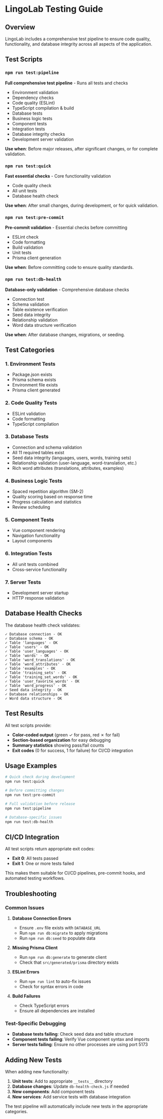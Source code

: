 # LingoLab Testing Guide

## Overview

LingoLab includes a comprehensive test pipeline to ensure code quality, functionality, and database integrity across all aspects of the application.

## Test Scripts

### `npm run test:pipeline`
**Full comprehensive test pipeline** - Runs all tests and checks
- Environment validation
- Dependency checks
- Code quality (ESLint)
- TypeScript compilation & build
- Database tests
- Business logic tests
- Component tests
- Integration tests
- Database integrity checks
- Development server validation

**Use when**: Before major releases, after significant changes, or for complete validation.

### `npm run test:quick`
**Fast essential checks** - Core functionality validation
- Code quality check
- All unit tests
- Database health check

**Use when**: After small changes, during development, or for quick validation.

### `npm run test:pre-commit`
**Pre-commit validation** - Essential checks before committing
- ESLint check
- Code formatting
- Build validation
- Unit tests
- Prisma client generation

**Use when**: Before committing code to ensure quality standards.

### `npm run test:db-health`
**Database-only validation** - Comprehensive database checks
- Connection test
- Schema validation
- Table existence verification
- Seed data integrity
- Relationship validation
- Word data structure verification

**Use when**: After database changes, migrations, or seeding.

## Test Categories

### 1. Environment Tests
- Package.json exists
- Prisma schema exists
- Environment file exists
- Prisma client generated

### 2. Code Quality Tests
- ESLint validation
- Code formatting
- TypeScript compilation

### 3. Database Tests
- Connection and schema validation
- All 11 required tables exist
- Seed data integrity (languages, users, words, training sets)
- Relationship validation (user-language, word-translation, etc.)
- Rich word attributes (translations, attributes, examples)

### 4. Business Logic Tests
- Spaced repetition algorithm (SM-2)
- Quality scoring based on response time
- Progress calculation and statistics
- Review scheduling

### 5. Component Tests
- Vue component rendering
- Navigation functionality
- Layout components

### 6. Integration Tests
- All unit tests combined
- Cross-service functionality

### 7. Server Tests
- Development server startup
- HTTP response validation

## Database Health Checks

The database health check validates:

```
✓ Database connection - OK
✓ Database schema - OK
✓ Table 'languages' - OK
✓ Table 'users' - OK
✓ Table 'user_languages' - OK
✓ Table 'words' - OK
✓ Table 'word_translations' - OK
✓ Table 'word_attributes' - OK
✓ Table 'examples' - OK
✓ Table 'training_sets' - OK
✓ Table 'training_set_words' - OK
✓ Table 'user_favorite_words' - OK
✓ Table 'word_progress' - OK
✓ Seed data integrity - OK
✓ Database relationships - OK
✓ Word data structure - OK
```

## Test Results

All test scripts provide:
- **Color-coded output** (green ✓ for pass, red ✗ for fail)
- **Section-based organization** for easy debugging
- **Summary statistics** showing pass/fail counts
- **Exit codes** (0 for success, 1 for failure) for CI/CD integration

## Usage Examples

```bash
# Quick check during development
npm run test:quick

# Before committing changes
npm run test:pre-commit

# Full validation before release
npm run test:pipeline

# Database-specific issues
npm run test:db-health
```

## CI/CD Integration

All test scripts return appropriate exit codes:
- **Exit 0**: All tests passed
- **Exit 1**: One or more tests failed

This makes them suitable for CI/CD pipelines, pre-commit hooks, and automated testing workflows.

## Troubleshooting

### Common Issues

1. **Database Connection Errors**
   - Ensure `.env` file exists with `DATABASE_URL`
   - Run `npm run db:migrate` to apply migrations
   - Run `npm run db:seed` to populate data

2. **Missing Prisma Client**
   - Run `npm run db:generate` to generate client
   - Check that `src/generated/prisma` directory exists

3. **ESLint Errors**
   - Run `npm run lint` to auto-fix issues
   - Check for syntax errors in code

4. **Build Failures**
   - Check TypeScript errors
   - Ensure all dependencies are installed

### Test-Specific Debugging

- **Database tests failing**: Check seed data and table structure
- **Component tests failing**: Verify Vue component syntax and imports
- **Server tests failing**: Ensure no other processes are using port 5173

## Adding New Tests

When adding new functionality:

1. **Unit tests**: Add to appropriate `__tests__` directory
2. **Database changes**: Update `db-health-check.js` if needed
3. **New components**: Add component tests
4. **New services**: Add service tests with database integration

The test pipeline will automatically include new tests in the appropriate categories.